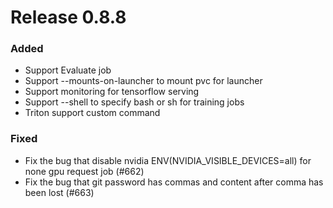 # Release 0.8.8

### Added

- Support Evaluate job
- Support --mounts-on-launcher to mount pvc for launcher
- Support monitoring for tensorflow serving
- Support --shell to specify bash or sh for training jobs
- Triton support custom command

### Fixed

- Fix the bug that disable nvidia ENV(NVIDIA_VISIBLE_DEVICES=all) for none gpu request job (#662)
- Fix the bug that git password has commas and content after comma has been lost (#663)
